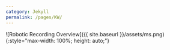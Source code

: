 ```yaml
---
category: Jekyll
permalink: /pages/KW/
---
```


![Robotic Recording Overview]({{ site.baseurl }}/assets/ms.png){:style="max-width: 100%; height: auto;"}
